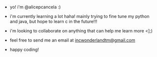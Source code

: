 - yo! i'm @alicepcancela :)

- i'm currently learning a lot haha! mainly trying to fine tune my python and java, but hope to learn c in the future!!!
  
- i'm looking to collaborate on anything that can help me learn more <];)
- feel free to send me an email at incwonderlandtm@gmail.com


- happy coding!
